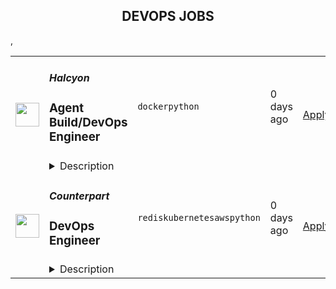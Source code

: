 <div align="center"><h2>DEVOPS JOBS</h2></div><table><tr>
                <td width="100" height="100" rowspan="2">
                    <img src="https://t0.gstatic.com/faviconV2?client=SOCIAL&type=FAVICON&fallback_opts=TYPE,SIZE,URL&url=http://halcyon.ai&size=128" width="38px" height="auto">
                </td>
                <td width="300">
                    <h5>Halcyon</h5>
                    <h3>Agent Build/DevOps Engineer</h3>
                </td>
                <td width="300">
                    <code>docker</code><code>python</code>
                </td>
                <td width="200">
                <text>0 days ago</text>
                </td>
                <td width="100" rowspan="2">
                <a href="https://www.realworkfromanywhere.com/jobs/agent-build-devops-engineer-halcyon-7598" align="right" target="_blank">Apply</a>
                </td>
            </tr>
            <tr>
                <td colspan="3">
                <details><summary>Description</summary>
                &lt;div class=&quot;content-intro&quot;&gt;&lt;p&gt;&lt;strong data-stringify-type=&quot;bold&quot;&gt;What we do:&lt;/strong&gt;&lt;br&gt;Halcyon is the industry’s first dedicated, adaptive security platform that combines multiple proprietary advanced prevention engines along with AI models focused specifically on stopping ransomware.&lt;/p&gt;
&lt;p&gt;&lt;strong data-stringify-type=&quot;bold&quot;&gt;Who we are:&lt;/strong&gt;&lt;br&gt;Halcyon was formed in 2021 by a team of cyber industry veterans after battling the scourge of ransomware (and advanced threats) for years at some of the largest global security vendors. Comprised of leaders from Cylance (now Blackberry), Accuvant (now Optiv), Fireye and ISS X-Force (now IBM), Halcyon is focused on building products and solutions for mid-market and enterprise customers.&lt;/p&gt;
&lt;p&gt;As a remote-native, completely distributed global team, we recognize great talent can exist anywhere. We invite you to apply to a job you’re interested in and we&#39;ll work a plan to meet your needs.&lt;/p&gt;&lt;/div&gt;&lt;h4 id=&quot;The-Role:&quot; data-renderer-start-pos=&quot;1&quot;&gt;The Role:&lt;/h4&gt;
&lt;p&gt;&lt;strong data-renderer-mark=&quot;true&quot;&gt; &lt;/strong&gt;Halcyon’s goal is to deliver an anti-ransomware solution that breaks new ground in what a security product can achieve. In line with this vision, we are seeking an experienced &lt;strong&gt;Agent Build/DevOps Engineer &lt;/strong&gt;to develop and manage automation surrounding the development, building, and deployment of endpoint software. By streamlining build and deployment workflows, this role directly supports the delivery of endpoint protection capabilities to defend customers from ransomware threats.&lt;/p&gt;
&lt;h4 id=&quot;Responsibilities:&quot; data-renderer-start-pos=&quot;561&quot;&gt;Responsibilities:&lt;/h4&gt;
&lt;ul class=&quot;ak-ul&quot; data-indent-level=&quot;1&quot;&gt;
&lt;li&gt;
&lt;p data-renderer-start-pos=&quot;506&quot;&gt;Ensure that CI/CD systems maintain high availability and reliability&lt;/p&gt;
&lt;/li&gt;
&lt;li&gt;
&lt;p data-renderer-start-pos=&quot;578&quot;&gt;Maintain existing CI/CD build jobs and troubleshoot failures across various platforms&lt;/p&gt;
&lt;/li&gt;
&lt;li&gt;
&lt;p data-renderer-start-pos=&quot;667&quot;&gt;Create new CI/CD jobs to support builds, deployments, and internal tooling for endpoint software&lt;/p&gt;
&lt;/li&gt;
&lt;li&gt;
&lt;p data-renderer-start-pos=&quot;767&quot;&gt;Improve automation workflows for building, testing, and deploying software across Windows, Linux, and macOS&lt;/p&gt;
&lt;/li&gt;
&lt;/ul&gt;
&lt;h4 id=&quot;Skills-and-Qualifications:&quot; data-renderer-start-pos=&quot;1341&quot;&gt;Skills and Qualifications:&lt;/h4&gt;
&lt;ul class=&quot;ak-ul&quot; data-indent-level=&quot;1&quot;&gt;
&lt;li&gt;5+ years of experience in build/release engineering, DevOps, or related software engineering roles focused on CI/CD and automation&lt;/li&gt;
&lt;li&gt;High-level proficiency in&amp;nbsp;Python, with proven experience building complex automation, CI/CD tooling, and system integration scripts&lt;/li&gt;
&lt;li&gt;Proficiency in Groovy and Bash scripting languages&lt;/li&gt;
&lt;li&gt;Experienced in creating and maintaining Jenkins declarative pipeline scripts&lt;/li&gt;
&lt;li&gt;Skilled in GitHub repository creation, configuration, and administration&lt;/li&gt;
&lt;li&gt;Comfortable working across Windows, Linux, and macOS, including executing equivalent tasks across platforms&lt;/li&gt;
&lt;li&gt;Knowledgeable in Windows Batch and PowerShell scripting&lt;/li&gt;
&lt;li&gt;Experienced with virtual machine environments, particularly VMware vSphere/vCenter&lt;/li&gt;
&lt;li&gt;Proficient in Docker, including writing and maintaining Dockerfiles and managing containers&lt;/li&gt;
&lt;li&gt;Familiar with JFrog Artifactory for artifact storage and management&lt;/li&gt;
&lt;li&gt;Familiar with Atlassian Jira and Confluence for task tracking and documentation&lt;/li&gt;
&lt;li&gt;&lt;strong&gt;Bonus:&lt;/strong&gt; Familiarity with Windows HLK/WHQL processes, including driver signing and automated test workflows&lt;/li&gt;
&lt;/ul&gt;
&lt;h4 id=&quot;Benefits:&quot; data-renderer-start-pos=&quot;1932&quot;&gt;&lt;strong data-renderer-mark=&quot;true&quot;&gt;Benefits:&lt;/strong&gt;&lt;/h4&gt;
&lt;p data-renderer-start-pos=&quot;1943&quot;&gt;Halcyon offers the following benefits to eligible employees:&lt;/p&gt;
&lt;ul class=&quot;ak-ul&quot; data-indent-level=&quot;1&quot;&gt;
&lt;li&gt;
&lt;p data-renderer-start-pos=&quot;2007&quot;&gt;Comprehensive healthcare (medical, dental, and vision) with premiums paid in full for employees and dependents.&lt;/p&gt;
&lt;/li&gt;
&lt;li&gt;
&lt;p data-renderer-start-pos=&quot;2122&quot;&gt;401k plan with a generous employer contribution.&lt;/p&gt;
&lt;/li&gt;
&lt;li&gt;
&lt;p data-renderer-start-pos=&quot;2174&quot;&gt;Short and long-term disability coverage, basic life and &lt;span data-highlighted=&quot;true&quot; data-vc=&quot;highlighted-text&quot;&gt;&lt;span class=&quot;_kqswh2mm&quot;&gt;&lt;span class=&quot;_5pioz8co _189eyh40 _1il9buyh _19lcevot _d0altlke&quot; data-testid=&quot;definition-highlighter&quot;&gt;AD&amp;amp;D&lt;/span&gt;&lt;/span&gt;&lt;/span&gt; insurance plans.&lt;/p&gt;
&lt;/li&gt;
&lt;li&gt;
&lt;p data-renderer-start-pos=&quot;2255&quot;&gt;Medical and dependent care &lt;span data-highlighted=&quot;true&quot; data-vc=&quot;highlighted-text&quot;&gt;&lt;span class=&quot;_kqswh2mm&quot;&gt;&lt;span class=&quot;_5pioz8co _189eyh40 _1il9buyh _19lcevot _d0altlke&quot; data-testid=&quot;definition-highlighter&quot;&gt;FSA&lt;/span&gt;&lt;/span&gt;&lt;/span&gt; options.&lt;/p&gt;
&lt;/li&gt;
&lt;li&gt;
&lt;p data-renderer-start-pos=&quot;2298&quot;&gt;Flexible &lt;span data-highlighted=&quot;true&quot; data-vc=&quot;highlighted-text&quot;&gt;&lt;span class=&quot;_kqswh2mm&quot;&gt;&lt;span class=&quot;_5pioz8co _189eyh40 _1il9buyh _19lcevot _d0altlke&quot; data-testid=&quot;definition-highlighter&quot;&gt;PTO&lt;/span&gt;&lt;/span&gt;&lt;/span&gt; policy.&lt;/p&gt;
&lt;/li&gt;
&lt;li&gt;
&lt;p data-renderer-start-pos=&quot;2322&quot;&gt;Parental leave.&lt;/p&gt;
&lt;/li&gt;
&lt;li&gt;
&lt;p data-renderer-start-pos=&quot;2341&quot;&gt;Generous equity offering.&lt;/p&gt;
&lt;/li&gt;
&lt;/ul&gt;
&lt;p data-renderer-start-pos=&quot;2370&quot;&gt;The Company reserves the right to modify or change these benefits programs at any time, with or without notice.​&lt;/p&gt;
&lt;p data-renderer-start-pos=&quot;2484&quot;&gt;&lt;strong data-renderer-mark=&quot;true&quot;&gt;Base Salary Range&lt;/strong&gt;: $150,000 - $180,000&lt;/p&gt;
&lt;p data-renderer-start-pos=&quot;2529&quot;&gt;&lt;strong data-renderer-mark=&quot;true&quot;&gt;Bonus Range: &lt;/strong&gt;10%&lt;/p&gt;&lt;div class=&quot;content-conclusion&quot;&gt;&lt;p&gt;In accordance with applicable state and federal laws, the range provided is Halcyon’s reasonable estimate of the base compensation for this role. The actual amount may differ based on non-discriminatory factors such as experience, knowledge, skills, abilities, and location. Base pay is one part of the total package that is provided to compensate and recognize employees for their work, and this role may be eligible for additional discretionary bonuses/incentives, and equity in the Company.&lt;/p&gt;
&lt;p&gt;&lt;strong&gt;We understand it takes a diverse team of highly intelligent, passionate, curious, and creative people to develop the exceptional product we are building. Our dynamic team has incredible perspectives to share, just as we know you do, and we take great pride in being an equal opportunity employer.&lt;/strong&gt;&lt;/p&gt;&lt;/div&gt;
                </details>
                </td>
            </tr>,<tr>
                <td width="100" height="100" rowspan="2">
                    <img src="https://t3.gstatic.com/faviconV2?client=SOCIAL&type=FAVICON&fallback_opts=TYPE,SIZE,URL&url=http://yourcounterpart.com&size=128" width="38px" height="auto">
                </td>
                <td width="300">
                    <h5>Counterpart</h5>
                    <h3>DevOps Engineer</h3>
                </td>
                <td width="300">
                    <code>redis</code><code>kubernetes</code><code>aws</code><code>python</code>
                </td>
                <td width="200">
                <text>0 days ago</text>
                </td>
                <td width="100" rowspan="2">
                <a href="https://www.realworkfromanywhere.com/jobs/devops-engineer-counterpart-813" align="right" target="_blank">Apply</a>
                </td>
            </tr>
            <tr>
                <td colspan="3">
                <details><summary>Description</summary>
                &lt;p&gt;&lt;strong&gt;DEVOPS ENGINEER&amp;nbsp;&lt;/strong&gt;&lt;/p&gt;
&lt;p&gt;&lt;strong&gt;Location: United States&lt;/strong&gt;&lt;/p&gt;
&lt;p&gt;Counterpart is a modern management &amp;amp; professional liability insurance platform for the 21st century workplace. We offer products and services to help companies align the risks and incentives of creating great organizations. Our platform is designed to measure risk more efficiently using the most advanced rating system in the industry, while also proactively mitigating the risks of our insureds. Ultimately, we provide businesses with the framework to be the best versions of themselves. That’s where you come in.&lt;/p&gt;
&lt;p&gt;As a DevOps Engineer, you will be a prolific individual contributor to the infrastructure, dynamic data services, and tooling that we are leveraging to shape the future of insurance. You will help bridge the gap between Product, Insurance, and Data while architecting the infrastructure underneath our systems and ensuring we are prepared in production and ready to disrupt the industry.&lt;/p&gt;
&lt;p&gt;&lt;strong&gt;YOU WILL&lt;/strong&gt;&lt;/p&gt;
&lt;p&gt;Be a part of one or more of these objectives:&lt;/p&gt;
&lt;p&gt;&lt;strong&gt;System Architecture&lt;/strong&gt;&lt;/p&gt;
&lt;ul&gt;
&lt;li&gt;Evolve the underlying infrastructure architecture that supports our core insurance platforms and services. Partner with engineering teams to ensure scalability, fault tolerance, and cost efficiency, while making thoughtful trade-offs to meet business and technical goals.&lt;/li&gt;
&lt;/ul&gt;
&lt;p&gt;&lt;strong&gt;Infrastructure Orchestration&lt;/strong&gt;&lt;/p&gt;
&lt;ul&gt;
&lt;li&gt;Build, manage, and optimize infrastructure using tools like Terraform, Kubernetes, and AWS services. Automate provisioning, scaling, and deployment processes to ensure our environments are consistent, reproducible, and able to support rapid feature delivery.&lt;/li&gt;
&lt;/ul&gt;
&lt;p&gt;&lt;strong&gt;Production Readiness (Logging, Observability, CI/CD)&lt;/strong&gt;&lt;/p&gt;
&lt;ul&gt;
&lt;li&gt;Develop and maintain comprehensive observability solutions—including logging, metrics, tracing, and alerting—to detect and resolve issues before they impact customers. Own and improve CI/CD pipelines, ensuring quick, reliable, and secure delivery to production.&lt;/li&gt;
&lt;/ul&gt;
&lt;p&gt;&lt;strong&gt;Solution Ideation and Design&lt;/strong&gt;&lt;/p&gt;
&lt;ul&gt;
&lt;li&gt;Collaborate with engineers, product managers, and business stakeholders to design infrastructure solutions that meet evolving needs. Contribute ideas, evaluate trade-offs, and experiment with new technologies to enable faster, safer, and more resilient delivery of features.&amp;nbsp;&lt;/li&gt;
&lt;/ul&gt;
&lt;p&gt;&lt;strong&gt;Platform Security&amp;nbsp;&lt;/strong&gt;&lt;/p&gt;
&lt;ul&gt;
&lt;li&gt;Implement and maintain best practices for infrastructure security, including identity and access management, network segmentation, vulnerability scanning, and compliance monitoring. Partner with the security team to proactively address threats and maintain customer trust.&lt;/li&gt;
&lt;/ul&gt;
&lt;p&gt;&lt;strong&gt;YOU HAVE&lt;/strong&gt;&lt;/p&gt;
&lt;ul&gt;
&lt;li&gt;A passion for infrastructure and developer enablement&lt;/li&gt;
&lt;li&gt;A love of building and experimentation&lt;/li&gt;
&lt;li&gt;4+ years of experience with AWS&lt;/li&gt;
&lt;li&gt;3+ years of experience with Kubernetes&lt;/li&gt;
&lt;li&gt;3+ years of experience with Python&lt;/li&gt;
&lt;li&gt;2+ years of experience with relational databases&lt;/li&gt;
&lt;li&gt;Experience with Terraform, and Helm&lt;/li&gt;
&lt;li&gt;Fluency in automation&lt;/li&gt;
&lt;li&gt;Comfort digging in to application and service code&lt;/li&gt;
&lt;li&gt;Effective communication &amp;amp; &lt;strong&gt;documentation&lt;/strong&gt; skills&lt;/li&gt;
&lt;li&gt;Experience working on a remote team&lt;/li&gt;
&lt;/ul&gt;
&lt;p&gt;&lt;strong&gt;WE HAVE&lt;/strong&gt;&lt;/p&gt;
&lt;ul&gt;
&lt;li&gt;AWS including EKS, PostgreSQL/RDS, Lambda, ElastiCache Redis&lt;/li&gt;
&lt;li&gt;Other parts of our stack include Snowflake, Hevo, Looker, Sentry Alerting, Mezmo Logging, Github Repo and Actions, Netlify, Honeycomb&lt;/li&gt;
&lt;li&gt;The majority of our codebase is written in Python (backend) and TypeScript (frontend)&lt;/li&gt;
&lt;li&gt;Terraform and Helm&lt;/li&gt;
&lt;li&gt;On-call responsibilities for the uptime and performance of our systems and services&lt;/li&gt;
&lt;/ul&gt;
&lt;p&gt;&lt;strong&gt;Who you will work with&lt;/strong&gt;&lt;/p&gt;
&lt;ul&gt;
&lt;li&gt;&lt;strong&gt;Julian Prokay, Principal Engineer: &lt;/strong&gt;A veteran of the SaaS space with experience working on both student systems and construction management software. In his free time, he enjoys history podcasts and fantasy literature.&lt;/li&gt;
&lt;li&gt;&lt;strong&gt;Ron Alexessen, Engineering Manager: &lt;/strong&gt;Ron has experience at large companies like Hewlett-Packard, New Relic, and Rackspace and feels most impactful at small firms and startups. Embracing a chaordic style, both at work and home, is just right. For balance, Ron climbs, runs, and plays a supporting role for his active teenagers.&lt;/li&gt;
&lt;li&gt;&lt;strong&gt;Kat Dober, Principal DevOps Engineer: &lt;/strong&gt;Kat brings real world production experience having built devops practices inside Rackspace and New Relic. She’s a biker and soccer player outside of work and breathes the Rocky Mountain air!&lt;/li&gt;
&lt;li&gt;&lt;strong&gt;Eli Evans, DevOps Engineer: &lt;/strong&gt;Eli comes from a startup background, helping build out tooling and infrastructure for a fleet of key-cutting kiosks at Keyme.&amp;nbsp; He celebrates month-long pizza making and movie watching holidays Traypril and 80stober, and enjoys the Washington outdoors on the disc golf course.&lt;/li&gt;
&lt;/ul&gt;
&lt;p&gt;&lt;strong&gt;COUNTERPART&#39;S VALUES&lt;/strong&gt;&lt;/p&gt;
&lt;ul&gt;
&lt;li&gt;&lt;strong&gt;Conjoin Expectations -&lt;/strong&gt; it is the cornerstone of autonomy. Ensure you are aware of what is expected of you and clearly articulate what you expect of others.&amp;nbsp;&lt;/li&gt;
&lt;li&gt;&lt;strong&gt;Speak Boldly &amp;amp; Honestly - &lt;/strong&gt;the only failure is not learning from mistakes. Don’t cheat yourself and your colleagues of the feedback needed when&amp;nbsp; expectations aren’t being met.&lt;/li&gt;
&lt;li&gt;&lt;strong&gt;Be Entrepreneurial - &lt;/strong&gt;control your own destiny.&amp;nbsp; Embrace action over perfection while navigating any obstacles that stand in the way of your ultimate goal.&lt;/li&gt;
&lt;li&gt;&lt;strong&gt;Practice Omotenashi (“selfless hospitality”) - &lt;/strong&gt;trust will follow.&amp;nbsp; Consider every interaction with internal and external partners an opportunity to develop trust by going above and beyond what is expected.&lt;/li&gt;
&lt;li&gt;&lt;strong&gt;Hold Nothing As Sacred - &lt;/strong&gt;create routines but modify them routinely.&amp;nbsp; Take the time to reflect on where the business is today, where it needs to&amp;nbsp; go, and what you have to change in order to get there.&lt;/li&gt;
&lt;li&gt;&lt;strong&gt;Prioritize Wellness - &lt;/strong&gt;some things should never be sacrificed. We create an environment that stretches everyone to grow and improve, which is fulfilling, but is only one part of a meaningful life.&lt;/li&gt;
&lt;/ul&gt;
&lt;p&gt;&lt;strong&gt;WE OFFER&lt;/strong&gt;&lt;/p&gt;
&lt;ul&gt;
&lt;li&gt;&lt;strong&gt;Unlimited Vacation&lt;/strong&gt;: We offer flexible time off, allowing you to take time when you need it.&lt;/li&gt;
&lt;li&gt;&lt;strong&gt;Work from Anywhere&lt;/strong&gt;: Counterpart is a fully distributed company, meaning there is no office. We allow employees to work from wherever they do their best work, and invite the team to meet in person a couple times per year.&lt;/li&gt;
&lt;li&gt;&lt;strong&gt;Stock Options&amp;nbsp;&lt;/strong&gt;&lt;/li&gt;
&lt;li&gt;&lt;strong&gt;Health, Dental, and Vision Coverage&lt;/strong&gt;&lt;/li&gt;
&lt;li&gt;&lt;strong&gt;401(k) Retirement Plan&lt;/strong&gt;&lt;/li&gt;
&lt;li&gt;&lt;strong&gt;Parental Leave&lt;/strong&gt;&lt;/li&gt;
&lt;li&gt;&lt;strong&gt;Home Office Allowance&lt;/strong&gt;: &lt;strong&gt;to set up your home office&lt;/strong&gt; with the necessary equipment and accessories.&lt;/li&gt;
&lt;li&gt;&lt;strong&gt;Book stipend&lt;/strong&gt;&lt;/li&gt;
&lt;li&gt;&lt;strong&gt;Professional Development Reimbursement&lt;/strong&gt;&lt;/li&gt;
&lt;li&gt;&lt;strong&gt;No working birthdays&lt;/strong&gt;: &lt;strong&gt;Take your birthday off&lt;/strong&gt;, giving you the opportunity to relax, enjoy your special day, and spend time with loved ones.&lt;/li&gt;
&lt;li&gt;&lt;strong&gt;Charitable Contribution Matching&lt;/strong&gt;&lt;/li&gt;
&lt;/ul&gt;
&lt;p&gt;Our estimated pay range for this role is $145,000-165,000 USD annually. Base salary is determined by a variety of factors, including but not limited to, market data, location, internal equity, and experience.&lt;/p&gt;
&lt;p&gt;We are committed to being a welcoming and inclusive workplace for everyone, and we are intentional about making sure people feel respected, supported and connected at work—regardless of who you are or where you come from. We value and celebrate our differences and we believe being open about who we are allows us to do the best work of our lives.&lt;/p&gt;
&lt;p&gt;We are an Equal Opportunity Employer. We do not discriminate against qualified applicants or employees on the basis of race, color, religion, gender identity, sex, sexual preference, sexual identity, pregnancy, national origin, ancestry, citizenship, age, marital status, physical disability, mental disability, medical condition, military status, or any other characteristic protected by federal, state, or local law, rule, or regulation.&lt;/p&gt;
                </details>
                </td>
            </tr></table>
